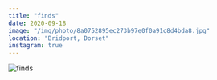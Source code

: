 ```yaml
---
title: "finds"
date: 2020-09-18
image: "/img/photo/8a0752895ec273b97e0f0a91c8d4bda8.jpg"
location: "Bridport, Dorset"
instagram: true
---
```


![finds](/img/photo/8a0752895ec273b97e0f0a91c8d4bda8.jpg)
